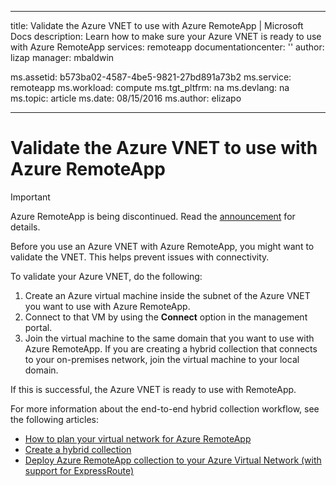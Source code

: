 
---
title: Validate the Azure VNET to use with Azure RemoteApp | Microsoft Docs
description: Learn how to make sure your Azure VNET is ready to use with Azure RemoteApp
services: remoteapp
documentationcenter: ''
author: lizap
manager: mbaldwin

ms.assetid: b573ba02-4587-4be5-9821-27bd891a73b2
ms.service: remoteapp
ms.workload: compute
ms.tgt_pltfrm: na
ms.devlang: na
ms.topic: article
ms.date: 08/15/2016
ms.author: elizapo

---
# Validate the Azure VNET to use with Azure RemoteApp
> [!IMPORTANT]
> Azure RemoteApp is being discontinued. Read the [announcement](https://go.microsoft.com/fwlink/?linkid=821148) for details.
> 
> 

Before you use an Azure VNET with Azure RemoteApp, you might want to validate the VNET. This helps prevent issues with connectivity.

To validate your Azure VNET, do the following:

1. Create an Azure virtual machine inside the subnet of the Azure VNET you want to use with Azure RemoteApp.
2. Connect to that VM by using the **Connect** option in the management portal.
3. Join the virtual machine to the same domain that you want to use with Azure RemoteApp. If you are creating a hybrid collection that connects to your on-premises network, join the virtual machine to your local domain.

If this is successful, the Azure VNET is ready to use with RemoteApp.

For more information about the end-to-end hybrid collection workflow, see the following articles:

* [How to plan your virtual network for Azure RemoteApp](remoteapp-planvnet.md)
* [Create a hybrid collection](remoteapp-create-hybrid-deployment.md)
* [Deploy Azure RemoteApp collection to your Azure Virtual Network (with support for ExpressRoute)](http://blogs.msdn.com/b/rds/archive/2015/04/23/deploy-azure-remoteapp-collection-to-your-azure-virtual-network-with-support-for-expressroute.aspx)

